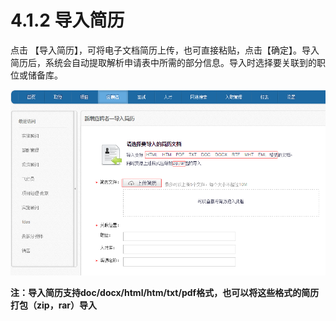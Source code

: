 # 4.1.2 导入简历

点击 【导入简历】，可将电子文档简历上传，也可直接粘贴，点击【确定】。导入简历后，系统会自动提取解析申请表中所需的部分信息。导入时选择要关联到的职位或储备库。

![](image267.png)


**注：导入简历支持doc/docx/html/htm/txt/pdf格式，也可以将这些格式的简历打包（zip，rar）导入**
